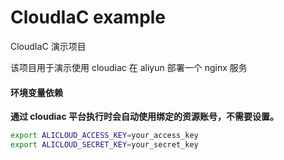 CloudIaC example
===================
CloudIaC 演示项目

该项目用于演示使用 cloudiac 在 aliyun 部署一个 nginx 服务

#### 环境变量依赖

**通过 cloudiac 平台执行时会自动使用绑定的资源账号，不需要设置。**

```bash
export ALICLOUD_ACCESS_KEY=your_access_key
export ALICLOUD_SECRET_KEY=your_secret_key
```

